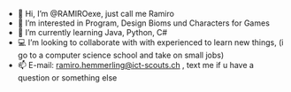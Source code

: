 - 👋 Hi, I’m @RAMIROexe, just call me Ramiro
- 👾 I’m interested in Program, Design Bioms und Characters for Games
- 🚀 I’m currently learning Java, Python, C#
- 💻 I’m looking to collaborate with with experienced to learn new things, (i go to a computer science school and take on small jobs)
- 📫 E-mail: ramiro.hemmerling@ict-scouts.ch , text me if u have a question or something else


<!---
RAMIROexe/RAMIROexe is a ✨ special ✨ repository because its `README.md` (this file) appears on your GitHub profile.
You can click the Preview link to take a look at your changes.
--->
